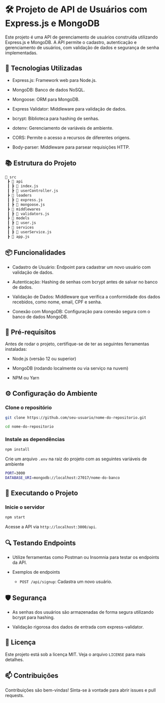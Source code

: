 # 🛠️ Projeto de API de Usuários com Express.js e MongoDB

Este projeto é uma API de gerenciamento de usuários construída utilizando Express.js e MongoDB. A API permite o cadastro, autenticação e gerenciamento de usuários, com validação de dados e segurança de senha implementadas.

## 🚀 Tecnologias Utilizadas

* Express.js: Framework web para Node.js.

* MongoDB: Banco de dados NoSQL.
* Mongoose: ORM para MongoDB.
* Express Validator: Middleware para validação de dados.
* bcrypt: Biblioteca para hashing de senhas.
* dotenv: Gerenciamento de variáveis de ambiente.
* CORS: Permite o acesso a recursos de diferentes origens.
* Body-parser: Middleware para parsear requisições HTTP.

## 📚 Estrutura do Projeto

```sh
📁 src
 ┣ 📂 api
 ┃ ┣ 📜 index.js      
 ┃ ┣ 📜 userController.js  
 ┣ 📂 loaders
 ┃ ┣ 📜 express.js     
 ┃ ┣ 📜 mongoose.js 
 ┣ 📂 middlewares
 ┃ ┣ 📜 validators.js      
 ┣ 📂 models
 ┃ ┣ 📜 user.js      
 ┣ 📂 services
 ┃ ┣ 📜 userService.js      
 ┣ 📜 app.js               
```

## 📦 Funcionalidades

* Cadastro de Usuário: Endpoint para cadastrar um novo usuário com validação de dados.

* Autenticação: Hashing de senhas com bcrypt antes de salvar no banco de dados.
* Validação de Dados: Middleware que verifica a conformidade dos dados recebidos, como nome, email, CPF e senha.
* Conexão com MongoDB: Configuração para conexão segura com o banco de dados MongoDB.

## 📝 Pré-requisitos

Antes de rodar o projeto, certifique-se de ter as seguintes ferramentas instaladas:

* Node.js (versão 12 ou superior)

* MongoDB (rodando localmente ou via serviço na nuvem)
* NPM ou Yarn

## ⚙️ Configuração do Ambiente

### Clone o repositório

```sh
git clone https://github.com/seu-usuario/nome-do-repositorio.git
```

```sh
cd nome-do-repositorio
```


### Instale as dependências

```sh
npm install
```

Crie um arquivo `.env` na raiz do projeto com as seguintes variáveis de ambiente

```sh
PORT=3000
DATABASE_URI=mongodb://localhost:27017/nome-do-banco
```

## 🚀 Executando o Projeto

### Inicie o servidor

```sh
npm start
```

Acesse a API via `http://localhost:3000/api`.


## 🔍 Testando Endpoints

* Utilize ferramentas como Postman ou Insomnia para testar os endpoints da API.

* Exemplos de endpoints 
  * `POST /api/signup`: Cadastra um novo usuário.

## 🛡️ Segurança

* As senhas dos usuários são armazenadas de forma segura utilizando bcrypt para hashing.

* Validação rigorosa dos dados de entrada com express-validator.

## 📄 Licença
Este projeto está sob a licença MIT. Veja o arquivo `LICENSE` para mais detalhes.

## 📫 Contribuições
Contribuições são bem-vindas! Sinta-se à vontade para abrir issues e pull requests.
